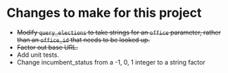 # Changes to make for this project

- ~~Modify `query_elections` to take strings for an `office` parameter, rather than an `office_id` that needs to be looked up.~~
- ~~Factor out base URL.~~
- Add unit tests.
- Change incumbent_status from a -1, 0, 1 integer to a string factor

